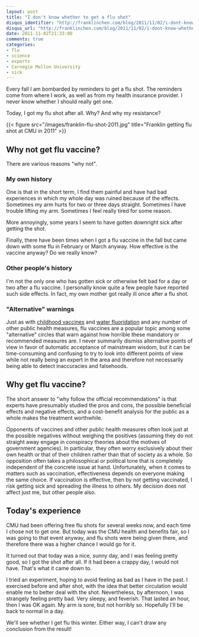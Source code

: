 ```yaml
---
layout: post
title: "I don't know whether to get a flu shot"
disqus_identifier: "http://franklinchen.com/blog/2011/11/02/i-dont-know-whether-to-get-a-flu-shot/"
disqus_url: "http://franklinchen.com/blog/2011/11/02/i-dont-know-whether-to-get-a-flu-shot/"
date: 2011-11-02T21:33:00
comments: true
categories:
- flu
- science
- experts
- Carnegie Mellon University
- sick
---
```

Every fall I am bombarded by reminders to get a flu shot. The reminders come from where I work, as well as from my health insurance provider. I never know whether I should really get one.

Today, I got my flu shot after all. Why? And why my resistance?

{{< figure src="/images/franklin-flu-shot-2011.jpg" title="Franklin getting flu shot at CMU in 2011" >}}

<!--more-->

## Why not get flu vaccine?

There are various reasons "why not".

### My own history

One is that in the short term, I find them painful and have had bad experiences in which my whole day was ruined because of the effects. Sometimes my arm hurts for two or three days straight. Sometimes I have trouble lifting my arm. Sometimes I feel really tired for some reason.

More annoyingly, some years I seem to have gotten downright sick after getting the shot.

Finally, there have been times when I got a flu vaccine in the fall but came down with some flu in February or March anyway. How effective is the vaccine anyway? Do we really know?

### Other people's history

I'm not the only one who has gotten sick or otherwise felt bad for a day or two after a flu vaccine. I personally know quite a few people have reported such side effects. In fact, my own mother got really ill once after a flu shot.

### "Alternative" warnings

Just as with [childhood vaccines](http://en.wikipedia.org/wiki/MMR_vaccine_controversy) and [water fluoridation](http://en.wikipedia.org/wiki/Water_fluoridation_controversy) and any number of other public health measures, flu vaccines are a popular topic among some "alternative" circles that warn against how horrible these mandatory or recommended measures are. I never summarily dismiss alternative points of view in favor of automatic acceptance of mainstream wisdom, but it can be time-consuming and confusing to try to look into different points of view while not really being an expert in the area and therefore not necessarily being able to detect inaccuracies and falsehoods.

## Why get flu vaccine?

The short answer to "why follow the official recommendations" is that experts have presumably studied the pros and cons, the possible beneficial effects and negative effects, and a cost-benefit analysis for the public as a whole makes the treatment worthwhile.

Opponents of vaccines and other public health measures often look just at the possible negatives without weighing the positives (assuming they do not straight away engage in conspiracy theories about the motives of government agencies). In particular, they often worry exclusively about their own health or that of their children rather than that of society as a whole. So opposition often takes a philosophical or political tone that is completely independent of the concrete issue at hand. Unfortunately, when it comes to matters such as vaccination, effectiveness depends on everyone making the same choice. If vaccination is effective, then by not getting vaccinated, I risk getting sick and spreading the illness to others. My decision does not affect just me, but other people also.

## Today's experience

CMU had been offering free flu shots for several weeks now, and each time I chose not to get one. But today was the CMU health and benefits fair, so I was going to that event anyway, and flu shots were being given there, and therefore there was a higher chance I would go for it.

It turned out that today was a nice, sunny day, and I was feeling pretty good, so I got the shot after all. If it had been a crappy day, I would not have. That's what it came down to.

I tried an experiment, hoping to avoid feeling as bad as I have in the past. I exercised before and after shot, with the idea that better circulation would enable me to better deal with the shot. Nevertheless, by afternoon, I was strangely feeling pretty bad.  Very sleepy, and feverish.  That lasted an hour, then I was OK again. My arm is sore, but not horribly so. Hopefully I'll be back to normal in a day.

We'll see whether I get flu this winter. Either way, I can't draw any conclusion from the result!

